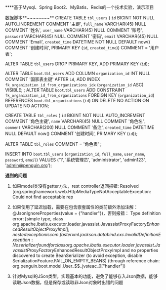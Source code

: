 ****基于Mysql、Spring Boot2、MyBatis、Redis的一个技术实验，演示项目

数据脚本**~~~~~~~~**
CREATE TABLE `tbl_users` (
`id` BIGINT NOT NULL AUTO_INCREMENT COMMENT '主键',
`full_name` VARCHAR(45) NULL COMMENT '姓名',
`user_name` VARCHAR(45) NULL COMMENT '账号',
`password` VARCHAR(45) NULL COMMENT '密码',
`email` VARCHAR(45) NULL COMMENT 'Email',
`created_time` DATETIME NOT NULL DEFAULT now() COMMENT '创建时间',
PRIMARY KEY (`id`, `created_time`))
COMMENT = '用户表';

ALTER TABLE `tbl_users`
DROP PRIMARY KEY,
ADD PRIMARY KEY (`id`);

ALTER TABLE `boot`.`tbl_users`
ADD COLUMN `organization_id` INT NULL COMMENT '国家表主键' AFTER `id`,
ADD INDEX `fk_organization_id_from_organizations_idx` (`organization_id` ASC) VISIBLE;
;
ALTER TABLE `boot`.`tbl_users`
ADD CONSTRAINT `fk_organization_id_from_organizations`
FOREIGN KEY (`organization_id`)
REFERENCES `boot`.`tbl_organizations` (`id`)
ON DELETE NO ACTION
ON UPDATE NO ACTION;

CREATE TABLE `tbl_roles` (
`id` BIGINT NOT NULL AUTO_INCREMENT COMMENT '角色主键',
`name` VARCHAR(45) NULL COMMENT '角色名',
`comment` VARCHAR(200) NULL COMMENT '备注',
`created_time` DATETIME NULL DEFAULT now() COMMENT '创建时间',
PRIMARY KEY (`id`));

ALTER TABLE `tbl_roles`
COMMENT = '角色表' ;

INSERT INTO `boot`.`tbl_users` (`organization_id`, `full_name`, `user_name`, `password`, `email`) VALUES ('1', '系统管理员', 'administrator', 'admin123', 'admin@penguin.org');

**遇到的问题**
1. 如果model类没有getter方法，rest controller返回报错: Resolved [org.springframework.web.HttpMediaTypeNotAcceptableException: Could not find acceptable rep

2. 如果使用了延迟加载，需要在包含嵌套属性的类前额外添加注解：@JsonIgnoreProperties(value = {"handler"})，否则报错：
Type definition error: [simple type, class org.apache.ibatis.executor.loader.javassist.JavassistProxyFactory$EnhancedResultObjectProxyImpl]; nested exception is com.fasterxml.jackson.databind.exc.InvalidDefinitionException: No serializer found for class org.apache.ibatis.executor.loader.javassist.JavassistProxyFactory$EnhancedResultObjectProxyImpl and no properties discovered to create BeanSerializer (to avoid exception, disable SerializationFeature.FAIL_ON_EMPTY_BEANS) (through reference chain: org.penguin.boot.model.User_$$_jvsteac_0["handler"])

3. 针对Mysql的JSon类型，实现基本的功能，避免了能够存入Json数据，能够读取Json数据，但是保存或读取非Json对象时出错的问题
